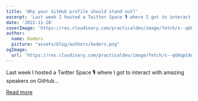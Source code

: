 ```yaml
---
title: 'Why your GitHub profile should stand out?'
excerpt: 'Last week I hosted a Twitter Space 🎙️ where I got to interact with amazing speakers on GitHub...'
date: '2022-11-28'
coverImage: 'https://res.cloudinary.com/practicaldev/image/fetch/s--qG6qpCAu--/c_imagga_scale,f_auto,fl_progressive,h_420,q_auto,w_1000/https://dev-to-uploads.s3.amazonaws.com/uploads/articles/6gzxkbcpzh1c1aj0l88p.png'
author:
  name: Koders
  picture: "assets/blog/authors/koders.png"
ogImage:
  url: 'https://res.cloudinary.com/practicaldev/image/fetch/s--qG6qpCAu--/c_imagga_scale,f_auto,fl_progressive,h_420,q_auto,w_1000/https://dev-to-uploads.s3.amazonaws.com/uploads/articles/6gzxkbcpzh1c1aj0l88p.png'
---
```


Last week I hosted a Twitter Space 🎙️ where I got to interact with amazing speakers on GitHub...

[Read more](https://dev.to/shubhicodes/why-your-github-profile-should-stand-out-20p3)
